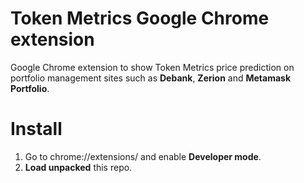 # Token Metrics Google Chrome extension
Google Chrome extension to show Token Metrics price prediction on portfolio management sites such as **Debank**, **Zerion** and **Metamask Portfolio**.

# Install

1. Go to chrome://extensions/ and enable **Developer mode**.
2. **Load unpacked** this repo.
